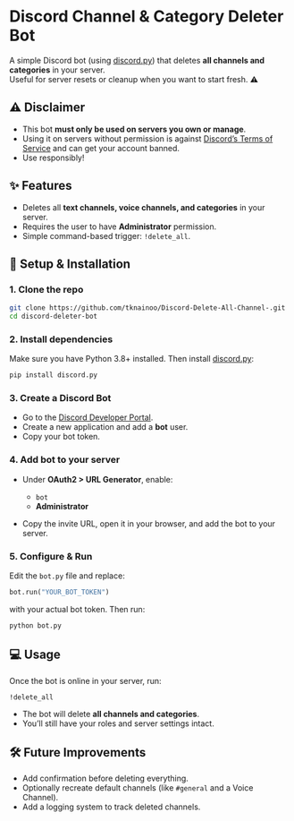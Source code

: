 # Discord Channel & Category Deleter Bot

A simple Discord bot (using [discord.py](https://github.com/tknainoo/bot.py)) that deletes **all channels and categories** in your server.  
Useful for server resets or cleanup when you want to start fresh. ⚠️


## ⚠️ Disclaimer
- This bot **must only be used on servers you own or manage**.  
- Using it on servers without permission is against [Discord’s Terms of Service](https://discord.com/terms) and can get your account banned.  
- Use responsibly!


## ✨ Features
- Deletes all **text channels, voice channels, and categories** in your server.
- Requires the user to have **Administrator** permission.
- Simple command-based trigger: `!delete_all`.


## 🚀 Setup & Installation

### 1. Clone the repo
```bash
git clone https://github.com/tknainoo/Discord-Delete-All-Channel-.git
cd discord-deleter-bot
````

### 2. Install dependencies

Make sure you have Python 3.8+ installed. Then install [discord.py](https://pypi.org/project/discord.py/):

```bash
pip install discord.py
```

### 3. Create a Discord Bot

* Go to the [Discord Developer Portal](https://discord.com/developers/applications).
* Create a new application and add a **bot** user.
* Copy your bot token.

### 4. Add bot to your server

* Under **OAuth2 > URL Generator**, enable:

  * `bot`
  * **Administrator**
* Copy the invite URL, open it in your browser, and add the bot to your server.

### 5. Configure & Run

Edit the `bot.py` file and replace:

```python
bot.run("YOUR_BOT_TOKEN")
```

with your actual bot token. Then run:

```bash
python bot.py
```


## 💻 Usage

Once the bot is online in your server, run:

```
!delete_all
```

* The bot will delete **all channels and categories**.
* You’ll still have your roles and server settings intact.



## 🛠️ Future Improvements

* Add confirmation before deleting everything.
* Optionally recreate default channels (like `#general` and a Voice Channel).
* Add a logging system to track deleted channels.



